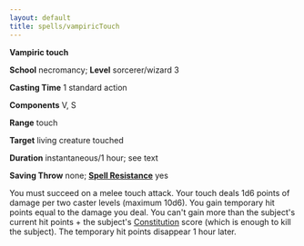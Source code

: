 ```yaml
---
layout: default
title: spells/vampiricTouch
---
```

 **Vampiric touch**

**School** necromancy; **Level** sorcerer/wizard 3

**Casting Time** 1 standard action

**Components** V, S

**Range** touch

**Target** living creature touched

**Duration** instantaneous/1 hour; see text

**Saving Throw** none; **[Spell Resistance](../glossary#_spell-resistance)** yes

You must succeed on a melee touch attack. Your touch deals 1d6 points of damage per two caster levels (maximum 10d6). You gain temporary hit points equal to the damage you deal. You can't gain more than the subject's current hit points + the subject's [Constitution](../gettingStarted#_constitution) score (which is enough to kill the subject). The temporary hit points disappear 1 hour later.

